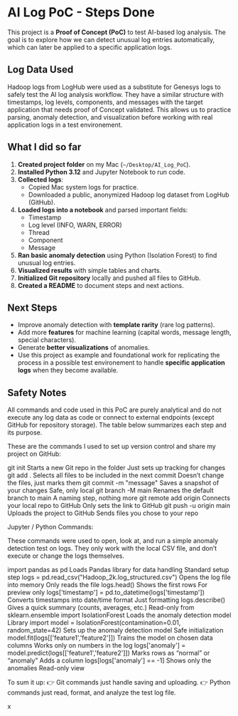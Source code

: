 # AI Log PoC - Steps Done

This project is a **Proof of Concept (PoC)** to test AI-based log analysis. The goal is to explore how we can detect unusual log entries automatically, which can later be applied to a specific application logs.

## Log Data Used
Hadoop logs from LogHub were used as a substitute for Genesys logs to safely test the AI log analysis workflow. They have a similar structure with timestamps, log levels, components, and messages with the target application that needs proof of Concept validated. This allows us to practice parsing, anomaly detection, and visualization before working with real application logs in a test environement.

## What I did so far
1. **Created project folder** on my Mac (`~/Desktop/AI_Log_PoC`).  
2. **Installed Python 3.12** and Jupyter Notebook to run code.  
3. **Collected logs**:  
   - Copied Mac system logs for practice.  
   - Downloaded a public, anonymized Hadoop log dataset from LogHub (GitHub).  
4. **Loaded logs into a notebook** and parsed important fields:  
   - Timestamp  
   - Log level (INFO, WARN, ERROR)  
   - Thread  
   - Component  
   - Message  
5. **Ran basic anomaly detection** using Python (Isolation Forest) to find unusual log entries.  
6. **Visualized results** with simple tables and charts.  
7. **Initialized Git repository** locally and pushed all files to GitHub.  
8. **Created a README** to document steps and next actions.  

## Next Steps
- Improve anomaly detection with **template rarity** (rare log patterns).  
- Add more **features** for machine learning (capital words, message length, special characters).  
- Generate **better visualizations** of anomalies.  
- Use this project as example and foundational work for replicating the process in a possible test environement to handle **specific application logs** when they become available.

## Safety Notes

All commands and code used in this PoC are purely analytical and do not execute any log data as code or connect to external endpoints (except GitHub for repository storage). The table below summarizes each step and its purpose.

These are the commands I used to set up version control and share my project on GitHub:

git init	Starts a new Git repo in the folder	Just sets up tracking for changes
git add .	Selects all files to be included in the next commit	Doesn’t change the files, just marks them
git commit -m "message"	Saves a snapshot of your changes	Safe, only local
git branch -M main	Renames the default branch to main	A naming step, nothing more
git remote add origin <URL>	Connects your local repo to GitHub	Only sets the link to GitHub
git push -u origin main	Uploads the project to GitHub	Sends files you chose to your repo

Jupyter / Python Commands:

These commands were used to open, look at, and run a simple anomaly detection test on logs.
They only work with the local CSV file, and don’t execute or change the logs themselves.

import pandas as pd	Loads Pandas library for data handling	Standard setup step
logs = pd.read_csv("Hadoop_2k.log_structured.csv")	Opens the log file into memory	Only reads the file
logs.head()	Shows the first rows	For preview only
logs['timestamp'] = pd.to_datetime(logs['timestamp'])	Converts timestamps into date/time format	Just formatting
logs.describe()	Gives a quick summary (counts, averages, etc.)	Read-only
from sklearn.ensemble import IsolationForest	Loads the anomaly detection model	Library import
model = IsolationForest(contamination=0.01, random_state=42)	Sets up the anomaly detection model	Safe initialization
model.fit(logs[['feature1','feature2']])	Trains the model on chosen data columns	Works only on numbers in the log
logs['anomaly'] = model.predict(logs[['feature1','feature2']])	Marks rows as “normal” or “anomaly”	Adds a column
logs[logs['anomaly'] == -1]	Shows only the anomalies	Read-only view

To sum it up:
👉 Git commands just handle saving and uploading.
👉 Python commands just read, format, and analyze the test log file.

x
